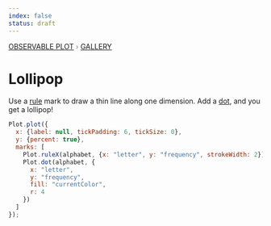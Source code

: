 ```yaml
---
index: false
status: draft
---
```


<div style="color: grey; font: 13px/25.5px var(--sans-serif); text-transform: uppercase;"><h1 style="display: none;">Plot: Lollipop</h1><a href="/plot">Observable Plot</a> › <a href="/@observablehq/plot-gallery">Gallery</a></div>

# Lollipop

Use a [rule](https://observablehq.com/plot/marks/rule) mark to draw a thin line along one dimension. Add a [dot](https://observablehq.com/plot/marks/dot), and you get a lollipop!

```js echo
Plot.plot({
  x: {label: null, tickPadding: 6, tickSize: 0},
  y: {percent: true},
  marks: [
    Plot.ruleX(alphabet, {x: "letter", y: "frequency", strokeWidth: 2}),
    Plot.dot(alphabet, {
      x: "letter",
      y: "frequency",
      fill: "currentColor",
      r: 4
    })
  ]
});
```
